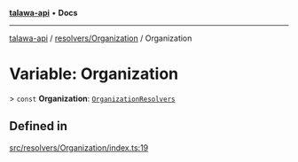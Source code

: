 [**talawa-api**](../../../README.md) • **Docs**

***

[talawa-api](../../../modules.md) / [resolvers/Organization](../README.md) / Organization

# Variable: Organization

\> `const` **Organization**: [`OrganizationResolvers`](../../../types/generatedGraphQLTypes/type-aliases/OrganizationResolvers.md)

## Defined in

[src/resolvers/Organization/index.ts:19](https://github.com/PalisadoesFoundation/talawa-api/blob/4a88fe62b20ebda9653c55ae8d39d6c6fac8831f/src/resolvers/Organization/index.ts#L19)
